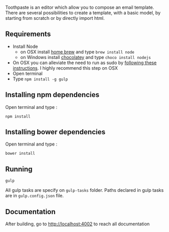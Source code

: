 Toothpaste is an editor which allow you to compose an email template. There are several possibilities to create a template, with a basic model, by starting from scratch or by directly import html.

## Requirements
- Install Node
    - on OSX install [home brew](http://brew.sh/) and type ```brew install node```
    - on Windows install [chocolatey](https://chocolatey.org/) and type ```choco install nodejs```
- On OSX you can alleviate the need to run as sudo by [following these instructions](https://github.com/sindresorhus/guides/blob/master/npm-global-without-sudo.md). I highly recommend this step on OSX
- Open terminal
- Type ```npm install -g gulp```

## Installing npm dependencies
Open terminal and type :

    npm install

## Installing bower dependencies
Open terminal and type :

    bower install

## Running
    gulp

All gulp tasks are specify on ```gulp-tasks``` folder. Paths declared in gulp tasks are in ```gulp.config.json``` file.

## Documentation

After building, go to [http://localhost:4002](http://localhost:4002) to reach all documentation
